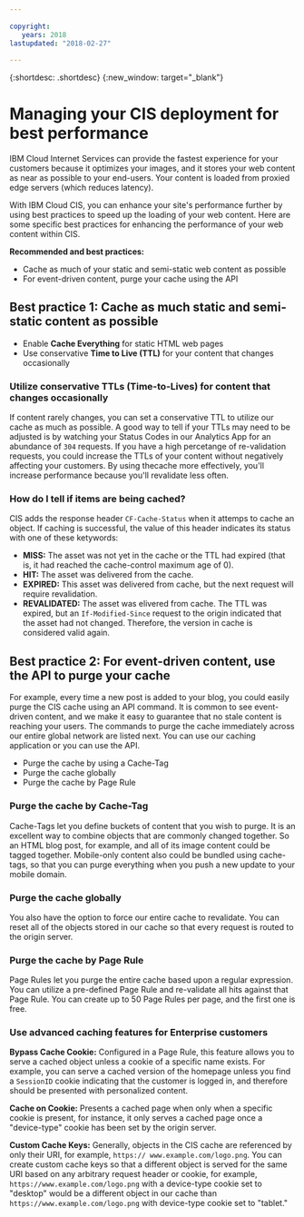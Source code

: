 ```yaml
---
  
copyright:
   years: 2018
lastupdated: "2018-02-27"
 
---
```


{:shortdesc: .shortdesc}
{:new_window: target="_blank"}


# Managing your CIS deployment for best performance

IBM Cloud Internet Services can provide the fastest experience for your customers because it optimizes your images, and it stores your web content as near as possible to your end-users. Your content is loaded from proxied edge servers (which reduces latency).

With IBM Cloud CIS, you can enhance your site's performance further by using best practices to speed up the loading of your web content. Here are some specific best practices for enhancing the performance of your web content within CIS.

**Recommended and best practices:**

 * Cache as much of your static and semi-static web content as possible
 * For event-driven content, purge your cache using the API
 
## Best practice 1: Cache as much static and semi-static content as possible

  * Enable **Cache Everything** for static HTML web pages
  * Use conservative **Time to Live (TTL)** for your content that changes occasionally

### Utilize conservative TTLs (Time-to-Lives) for content that changes occasionally
If content rarely changes, you can set a conservative TTL to utilize our cache as much as possible. A good way to tell if your TTLs may need to be adjusted is by watching your Status Codes in our Analytics App for an abundance of `304` requests. If you have a high percetange of re-validation requests, you could increase the TTLs of your content without negatively affecting your customers. By using thecache more effectively, you'll increase performance because you'll revalidate less often.

### How do I tell if items are being cached?
CIS adds the response header `CF-Cache-Status` when it attemps to cache an object. If caching is successful, the value of this header indicates its status with one of these ketywords:

* **MISS:** The asset was not yet in the cache or the TTL had expired (that is, it had reached the cache-control maximum age of 0).
* **HIT:** The asset was delivered from the cache.
* **EXPIRED:** This asset was delivered from cache, but the next request will require revalidation.
* **REVALIDATED:** The asset was elivered from cache. The TTL was expired, but an `If-Modified-Since` request to the origin indicated that the asset had not changed. Therefore, the version in cache is considered valid again.

## Best practice 2: For event-driven content, use the API to purge your cache
For example, every time a new post is added to your blog, you could easily purge the CIS cache using an API command. It is common to see event-driven content, and we make it easy to guarantee that no stale content is reaching your users. The  commands to purge the cache immediately across our entire global network are listed next. You can use our caching application or you can use the API.

  * Purge the cache by using a Cache-Tag
  * Purge the cache globally
  * Purge the cache by Page Rule

### Purge the cache by Cache-Tag
Cache-Tags let you define buckets of content that you wish to purge. It is an excellent way to combine objects that are commonly changed together. So an HTML blog post, for example, and all of its image content could be tagged together. Mobile-only content also could be bundled using cache-tags, so that you can purge everything when you push a new update to your mobile domain.

### Purge the cache globally
You also have the option to force our entire cache to revalidate. You can reset all of the objects stored in our cache so that every request is routed to the origin server.

### Purge the cache by Page Rule
Page Rules let you purge the entire cache based upon a regular expression. You can utilize a pre-defined Page Rule and re-validate all hits against that Page Rule. You can create up to 50 Page Rules per page, and the first one is free.

### Use advanced caching features for Enterprise customers

**Bypass Cache Cookie:** Configured in a Page Rule, this feature allows you to serve a cached object unless a cookie of a specific name exists. For example, you can serve a cached version of the homepage unless you find a `SessionID` cookie indicating that the customer is logged in, and therefore should be presented with personalized content.

**Cache on Cookie:** Presents a cached page when only when a specific cookie is present, for instance, it only serves a cached page once a "device-type" cookie has been set by the origin server.

**Custom Cache Keys:** Generally, objects in the CIS cache are referenced by only their URI, for example, `https:// www.example.com/logo.png`. You can create custom cache keys so that a different object is served for the same URI based on any arbitrary request header or cookie, for example, `https://www.example.com/logo.png` with a device-type cookie set to "desktop" would be a different object in our cache than `https://www.example.com/logo.png` with device-type cookie set to "tablet."
